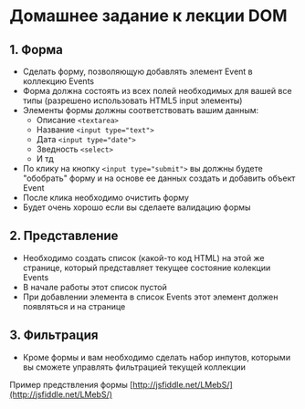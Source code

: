 # Домашнее задание к лекции DOM

## 1. Форма

  * Сделать форму, позволяющую добавлять элемент Event в коллекцию Events
  * Форма должна состоять из всех полей необходимых для вашей все типы (разрешено использовать HTML5 input элементы)
  * Элементы формы должны соответствовать вашим данным:
    * Описание `<textarea>`
    * Название `<input type="text">`
    * Дата `<input type="date">`
    * Зведность `<select>`
    * И тд
  * По клику на кнопку `<input type="submit">` вы должны будете "обобрать" форму и на основе ее данных создать и добавить объект Event
  * После клика необходимо очистить форму
  * Будет очень хорошо если вы сделаете валидацию формы

## 2. Представление

  * Необходимо создать список (какой-то код HTML) на этой же странице, который представляет текущее состояние колекции Events
  * В начале работы этот список пустой
  * При добавлении элемента в список Events этот элемент должен появляться и на странице

## 3. Фильтрация

  * Кроме формы и вам необходимо сделать набор инпутов, которыми вы сможете управлять фильтрацией текущей коллекции

Пример предствления формы [http://jsfiddle.net/LMebS/](http://jsfiddle.net/LMebS/)
